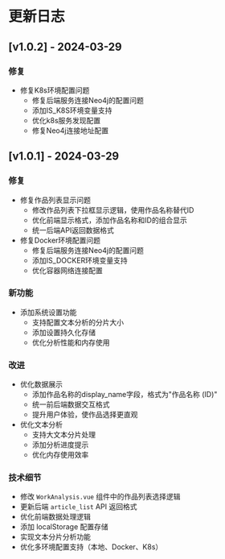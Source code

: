 # 更新日志

## [v1.0.2] - 2024-03-29

### 修复
- 修复K8s环境配置问题
  - 修复后端服务连接Neo4j的配置问题
  - 添加IS_K8S环境变量支持
  - 优化k8s服务发现配置
  - 修复Neo4j连接地址配置

## [v1.0.1] - 2024-03-29

### 修复
- 修复作品列表显示问题
  - 修改作品列表下拉框显示逻辑，使用作品名称替代ID
  - 优化前端显示格式，添加作品名称和ID的组合显示
  - 统一后端API返回数据格式
- 修复Docker环境配置问题
  - 修复后端服务连接Neo4j的配置问题
  - 添加IS_DOCKER环境变量支持
  - 优化容器网络连接配置

### 新功能
- 添加系统设置功能
  - 支持配置文本分析的分片大小
  - 添加设置持久化存储
  - 优化分析性能和内存使用

### 改进
- 优化数据展示
  - 添加作品名称的display_name字段，格式为"作品名称 (ID)"
  - 统一前后端数据交互格式
  - 提升用户体验，使作品选择更直观
- 优化文本分析
  - 支持大文本分片处理
  - 添加分析进度提示
  - 优化内存使用效率

### 技术细节
- 修改 `WorkAnalysis.vue` 组件中的作品列表选择逻辑
- 更新后端 `article_list` API 返回格式
- 优化前端数据处理逻辑
- 添加 localStorage 配置存储
- 实现文本分片分析功能
- 优化多环境配置支持（本地、Docker、K8s） 
